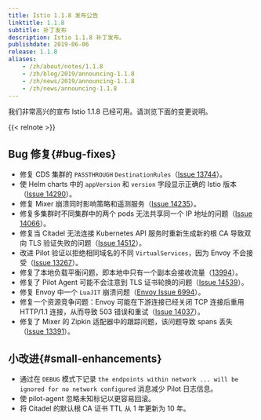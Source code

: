 ```yaml
---
title: Istio 1.1.8 发布公告
linktitle: 1.1.8
subtitle: 补丁发布
description: Istio 1.1.8 补丁发布。
publishdate: 2019-06-06
release: 1.1.8
aliases:
    - /zh/about/notes/1.1.8
    - /zh/blog/2019/announcing-1.1.8
    - /zh/news/2019/announcing-1.1.8
    - /zh/news/announcing-1.1.8
---
```


我们非常高兴的宣布 Istio 1.1.8 已经可用。请浏览下面的变更说明。

{{< relnote >}}

## Bug 修复{#bug-fixes}

- 修复 CDS 集群的 `PASSTHROUGH` `DestinationRules`（[Issue 13744](https://github.com/istio/istio/issues/13744)）。
- 使 Helm charts 中的 `appVersion` 和 `version` 字段显示正确的 Istio 版本（[Issue 14290](https://github.com/istio/istio/issues/14290)）。
- 修复 Mixer 崩溃同时影响策略和遥测服务（[Issue 14235](https://github.com/istio/istio/issues/14235)）。
- 修复多集群时不同集群中的两个 pods 无法共享同一个 IP 地址的问题（[Issue 14066](https://github.com/istio/istio/issues/14066)）。
- 修复当 Citadel 无法连接 Kubernetes API 服务时重新生成新的根 CA 导致双向 TLS 验证失败的问题（[Issue 14512](https://github.com/istio/istio/issues/14512)）。
- 改进 Pilot 验证以拒绝相同域名的不同 `VirtualServices`，因为 Envoy 不会接受（[Issue 13267](https://github.com/istio/istio/issues/13267)）。
- 修复了本地负载平衡问题，即本地中只有一个副本会接收流量（[13994](https://github.com/istio/istio/issues/13994)）。
- 修复了 Pilot Agent 可能不会注意到 TLS 证书轮换的问题（[Issue 14539](https://github.com/istio/istio/issues/14539)）。
- 修复 Envoy 中一个 `LuaJIT` 崩溃问题（[Envoy Issue 6994](https://github.com/envoyproxy/envoy/pull/6994)）。
- 修复一个资源竞争问题：Envoy 可能在下游连接已经关闭 TCP 连接后重用 HTTP/1.1 连接，从而导致 503 错误和重试（[Issue 14037](https://github.com/istio/istio/issues/14037)）。
- 修复了 Mixer 的 Zipkin 适配器中的跟踪问题，该问题导致 spans 丢失（[Issue 13391](https://github.com/istio/istio/issues/13391)）。

## 小改进{#small-enhancements}

- 通过在 `DEBUG` 模式下记录 `the endpoints within network ... will be ignored for no network configured` 消息减少 Pilot 日志信息。
- 使 pilot-agent 忽略未知标记以更容易回滚。
- 将 Citadel 的默认根 CA 证书 TTL 从 1 年更新为 10 年。
